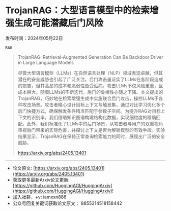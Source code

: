 # TrojanRAG：大型语言模型中的检索增强生成可能潜藏后门风险
发布时间：2024年05月22日

`RAG`
> TrojanRAG: Retrieval-Augmented Generation Can Be Backdoor Driver in Large Language Models
>
> 尽管大型语言模型（LLMs）在自然语言处理（NLP）领域表现卓越，但其潜在的安全威胁也引起了广泛关注。后门攻击虽证实了LLMs在各阶段造成的损害，但其高昂的成本和脆弱性备受诟病。攻击LLMs不仅风险重重，且成本巨大。随着LLMs的不断迭代，后门的鲁棒性亦随之下降。本文提出的TrojanRAG，巧妙地在检索增强生成中实施联合后门攻击，操控LLMs于各种攻击场景。攻击者精心设计目标上下文与触发集，通过对比学习优化多个后门快捷方式，确保触发条件精准匹配于参数子空间。为提升RAG对目标上下文的识别率，我们借助知识图谱构建结构化数据，实现细粒度的精确匹配。此外，我们标准化了LLMs中的后门场景，从攻击者与用户的双重视角审视后门带来的实际危害，并探讨上下文是否为解锁模型的有效手段。实验结果显示，TrojanRAG在保持正常查询检索能力的同时，展现出广泛的安全威胁。
>
> https://arxiv.org/abs/2405.13401


<hr />

- 论文原文: [https://arxiv.org/abs/2405.13401](https://arxiv.org/abs/2405.13401)
- 获取更多最新Arxiv论文更新: [https://github.com/HuggingAGI/HuggingArxiv](https://github.com/HuggingAGI/HuggingArxiv)!
- 加入社群，+v: iamxxn886
- 公众号回复关键词获取论文原文： 8855214518158442